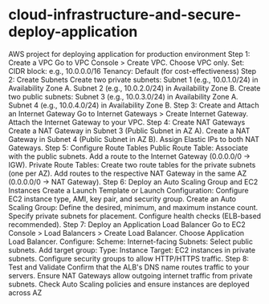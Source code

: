 # cloud-infrastructure-and-secure-deploy-application
AWS project for deploying application for production environment
Step 1: Create a VPC
Go to VPC Console > Create VPC.
Choose VPC only.
Set:
CIDR block: e.g., 10.0.0.0/16
Tenancy: Default (for cost-effectiveness)
Step 2: Create Subnets
Create two private subnets:
Subnet 1 (e.g., 10.0.1.0/24) in Availability Zone A.
Subnet 2 (e.g., 10.0.2.0/24) in Availability Zone B.
Create two public subnets:
Subnet 3 (e.g., 10.0.3.0/24) in Availability Zone A.
Subnet 4 (e.g., 10.0.4.0/24) in Availability Zone B.
Step 3: Create and Attach an Internet Gateway
Go to Internet Gateways > Create Internet Gateway.
Attach the Internet Gateway to your VPC.
Step 4: Create NAT Gateways
Create a NAT Gateway in Subnet 3 (Public Subnet in AZ A).
Create a NAT Gateway in Subnet 4 (Public Subnet in AZ B).
Assign Elastic IPs to both NAT Gateways.
Step 5: Configure Route Tables
Public Route Table:
Associate with the public subnets.
Add a route to the Internet Gateway (0.0.0.0/0 → IGW).
Private Route Tables:
Create two route tables for the private subnets (one per AZ).
Add routes to the respective NAT Gateway in the same AZ (0.0.0.0/0 → NAT Gateway).
Step 6: Deploy an Auto Scaling Group and EC2 Instances
Create a Launch Template or Launch Configuration:
Configure EC2 instance type, AMI, key pair, and security group.
Create an Auto Scaling Group:
Define the desired, minimum, and maximum instance count.
Specify private subnets for placement.
Configure health checks (ELB-based recommended).
Step 7: Deploy an Application Load Balancer
Go to EC2 Console > Load Balancers > Create Load Balancer.
Choose Application Load Balancer.
Configure:
Scheme: Internet-facing
Subnets: Select public subnets.
Add target group:
Type: Instance
Target: EC2 instances in private subnets.
Configure security groups to allow HTTP/HTTPS traffic.
Step 8: Test and Validate
Confirm that the ALB's DNS name routes traffic to your servers.
Ensure NAT Gateways allow outgoing internet traffic from private subnets.
Check Auto Scaling policies and ensure instances are deployed across AZ
